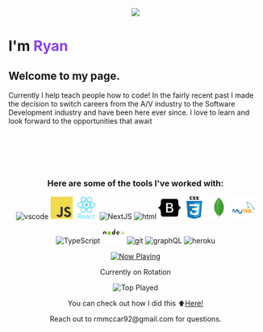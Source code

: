 <p align="center">
  <img src="https://capsule-render.vercel.app/api?type=waving&color=gradient&text=Hey!&height=150&section=header"/>
</p>


# I'm <span style="color: #8D41E6;"> Ryan</span>

<h2>Welcome to my page.</h2>
<p> Currently I help teach people how to code! In the fairly recent past I made the decision to switch careers from the A/V industry to the Software Development industry and have been here ever since. I love to learn and look forward to the opportunities that await</p>
<br/>
<br/>

</div>
<br/>
<br/>
<div align="center">
<h3> Here are some of the tools I've worked with: </h3>
<p align="center">
<img src="https://cdn.jsdelivr.net/gh/devicons/devicon/icons/vscode/vscode-original.svg" alt="vscode" width="45" height="45"/>
<img src="https://raw.githubusercontent.com/devicons/devicon/master/icons/javascript/javascript-original.svg" alt="javascript" width="45" height="45" />
<img src="https://raw.githubusercontent.com/devicons/devicon/master/icons/react/react-original-wordmark.svg" alt="react" width="45" height="45" />
<img src="https://cdn.jsdelivr.net/gh/devicons/devicon/icons/nextjs/nextjs-original.svg" width="45" height="45" alt="NextJS"/>
<img src="https://cdn.jsdelivr.net/gh/devicons/devicon/icons/html5/html5-original.svg" alt="html" width="45" height="45"/>
<img src="https://raw.githubusercontent.com/devicons/devicon/master/icons/bootstrap/bootstrap-plain.svg" alt="bootstrap" width="45" height="45" />
<img src="https://raw.githubusercontent.com/devicons/devicon/master/icons/css3/css3-original-wordmark.svg" alt="css3" width="45" height="45" />
<img src="https://raw.githubusercontent.com/devicons/devicon/master/icons/mongodb/mongodb-original.svg" alt="mongodb" width="45" height="45" />
<img src="https://raw.githubusercontent.com/devicons/devicon/master/icons/mysql/mysql-original-wordmark.svg" alt="mysql" width="45" height="45" />
<img src="https://cdn.jsdelivr.net/gh/devicons/devicon/icons/typescript/typescript-original.svg" alt="TypeScript"  width="45" height="45"/>
<img src="https://raw.githubusercontent.com/devicons/devicon/master/icons/nodejs/nodejs-original-wordmark.svg" alt="nodejs" width="45" height="45" />
<img src="https://cdn.jsdelivr.net/gh/devicons/devicon/icons/git/git-original.svg" alt="git" width="45" height="45"/>
<img src="https://cdn.jsdelivr.net/gh/devicons/devicon/icons/graphql/graphql-plain.svg" alt="graphQL" width="45" height="45" />
<img src="https://cdn.jsdelivr.net/gh/devicons/devicon/icons/heroku/heroku-original.svg" alt="heroku" width="45" height="45" />
                    
</p>
</div>

<div align="center">
<a href="https://rmmccar92.vercel.app/api/now-playing?open">
 <img src="https://rmmccar92.vercel.app/api/now-playing" alt="Now Playing">
 </a>
 <br />
 <p>Currently on Rotation </p>
 <img src="https://rmmccar92.vercel.app/api/top-played" alt ="Top Played">
 <p> You can check out how I did this ⬆️<a href="https://github.com/rmmccar92/rmmccar92/blob/main/credits.md">Here!</a>
</p>
<p align="center">
Reach out to rmmccar92@gmail.com for questions.
</p>
